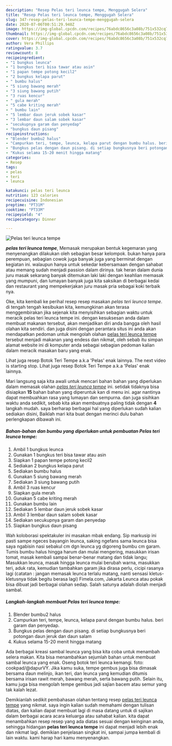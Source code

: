 ```yaml
---
description: "Resep Pelas teri leunca tempe, Menggugah Selera"
title: "Resep Pelas teri leunca tempe, Menggugah Selera"
slug: 347-resep-pelas-teri-leunca-tempe-menggugah-selera
date: 2020-07-06T00:51:29.948Z
image: https://img-global.cpcdn.com/recipes/76abdc8656c3a08b/751x532cq70/pelas-teri-leunca-tempe-foto-resep-utama.jpg
thumbnail: https://img-global.cpcdn.com/recipes/76abdc8656c3a08b/751x532cq70/pelas-teri-leunca-tempe-foto-resep-utama.jpg
cover: https://img-global.cpcdn.com/recipes/76abdc8656c3a08b/751x532cq70/pelas-teri-leunca-tempe-foto-resep-utama.jpg
author: Vera Phillips
ratingvalue: 3.7
reviewcount: 8
recipeingredient:
- "1 bungkus leunca"
- "1 bungkus teri bisa tawar atau asin"
- "1 papan tempe potong kecil2"
- "2 bungkus kelapa parut"
- " bumbu halus"
- "5 siung bawang merah"
- "3 siung bawang putih"
- "3 ruas kencur"
- " gula merah"
- "5 cabe kriting merah"
- " bumbu lain"
- "5 lembar daun jeruk sobek kasar"
- "3 lembar daun salam sobek kasar"
- "secukupnya garam dan penyedap"
- "bungkus daun pisang"
recipeinstructions:
- "Blender bumbu2 halus"
- "Campurkan teri, tempe, leunca, kelapa parut dengan bumbu halus. beri garam dan penyedap."
- "Bungkus pelas dengan daun pisang. di setiap bungkusnya beri potongan daun jeruk dan daun salam"
- "Kukus selama 15-20 menit hingga matang"
categories:
- Resep
tags:
- pelas
- teri
- leunca

katakunci: pelas teri leunca 
nutrition: 123 calories
recipecuisine: Indonesian
preptime: "PT31M"
cooktime: "PT33M"
recipeyield: "4"
recipecategory: Dinner

---
```



![Pelas teri leunca tempe](https://img-global.cpcdn.com/recipes/76abdc8656c3a08b/751x532cq70/pelas-teri-leunca-tempe-foto-resep-utama.jpg)

<b><i>pelas teri leunca tempe</i></b>, Memasak merupakan bentuk kegemaran yang menyenangkan dilakukan oleh sebagian besar kelompok. bukan hanya para perempuan, sebagian cowok juga banyak juga yang berminat dengan kegiatan ini. walaupun hanya untuk sekedar kebersamaan dengan sahabat atau memang sudah menjadi passion dalam dirinya. tak heran dalam dunia juru masak sekarang banyak ditemukan laki laki dengan keahlian memasak yang mumpuni, dan lumayan banyak juga kita saksikan di berbagai kedai dan restaurant yang mempekerjakan juru masak pria sebagai koki terbaik nya.

Oke, kita kembali ke perihal resep resep masakan <i>pelas teri leunca tempe</i>. di tengah tengah kesibukan kita, kemungkinan akan terasa menggembirakan jika sejenak kita menyisihkan sebagian waktu untuk meracik pelas teri leunca tempe ini. dengan kesuksesan anda dalam membuat makanan tersebut, akan menjadikan diri anda bangga oleh hasil olahan kita sendiri. dan juga disini dengan perantara situs ini anda akan mendapatkan pedoman untuk mengolah olahan <u>pelas teri leunca tempe</u> tersebut menjadi makanan yang endess dan nikmat, oleh sebab itu simpan alamat website ini di komputer anda sebagai sebagian pedoman kalian dalam meracik masakan baru yang enak.

Lihat juga resep Botok Teri Tempe a.k.a &#39;Pelas&#39; enak lainnya. The next video is starting stop. Lihat juga resep Botok Teri Tempe a.k.a &#39;Pelas&#39; enak lainnya.


Mari langsung saja kita awali untuk mencari bahan bahan yang diperlukan dalam memasak olahan <u><i>pelas teri leunca tempe</i></u> ini. setidak tidaknya bisa disiapkan <b>15</b> bahan bahan yang diperuntuk kan di menu ini. agar nantinya dapat membuahkan rasa yang lumayan dan sempurna. dan juga sisihkan waktu anda sedikit, sebab kita akan membuatnya paling tidak dengan <b>4</b> langkah mudah. saya berharap berbagai hal yang diperlukan sudah kalian sediakan disini, Baiklah mari kita buat dengan merinci dulu bahan perlengkapan dibawah ini.

<!--inarticleads1-->

##### Bahan-bahan dan bumbu yang diperlukan untuk pembuatan Pelas teri leunca tempe:

1. Ambil 1 bungkus leunca
1. Gunakan 1 bungkus teri bisa tawar atau asin
1. Siapkan 1 papan tempe potong kecil2
1. Sediakan 2 bungkus kelapa parut
1. Sediakan  bumbu halus
1. Gunakan 5 siung bawang merah
1. Sediakan 3 siung bawang putih
1. Ambil 3 ruas kencur
1. Siapkan  gula merah
1. Gunakan 5 cabe kriting merah
1. Gunakan  bumbu lain
1. Sediakan 5 lembar daun jeruk sobek kasar
1. Ambil 3 lembar daun salam sobek kasar
1. Sediakan secukupnya garam dan penyedap
1. Siapkan bungkus daun pisang


Wah koloborasi spektakuler ini masakan mbak endang. Sip markusip ini pasti sampe ngeces bayangin leunca, saking ngefans sama leunca bisa saya ngabisin nasi sebakul cm dgn leunca yg digoreng bumbu cm garam. Tumis bumbu halus hingga harum dan mulai mengering, masukkan irisan tomat, masak kembali sampai benar-benar matang dan tidak langu; Masukkan leunca, masak hingga leunca mulai berubah warna, masukkan teri, aduk rata, kemudian tambahkan garam jika dirasa perlu, cicipi rasanya lagi (catatan : jangan memasak leunca terlalu matang, nanti sensasi kletus-kletusnya tidak begitu berasa lagi) Fimela.com, Jakarta Leunca atau pokak bisa dibuat jadi berbagai olahan sedap. Salah satunya adalah diolah menjadi sambal. 

<!--inarticleads2-->

##### Langkah-langkah membuat Pelas teri leunca tempe:

1. Blender bumbu2 halus
1. Campurkan teri, tempe, leunca, kelapa parut dengan bumbu halus. beri garam dan penyedap.
1. Bungkus pelas dengan daun pisang. di setiap bungkusnya beri potongan daun jeruk dan daun salam
1. Kukus selama 15-20 menit hingga matang


Ada berbagai kreasi sambal leunca yang bisa kita coba untuk menambah selera makan. Kita bisa menambahkan sejumlah bahan untuk membuat sambal leunca yang enak. Oseng botok teri leunca kemangi. foto: cookpad/@dapurVY. Jika kamu suka, tempe gembus juga bisa dimasak bersama daun melinjo, ikan teri, dan leunca yang kemudian ditumis bersama irisan rawit merah, bawang merah, serta bawang putih. Selain itu, kamu juga bisa mengolah tempe gembus jadi sajian bacem atau semur yang tak kalah lezat. 

Demikianlah sedikit pembahasan olahan tentang resep <u>pelas teri leunca tempe</u> yang nikmat. saya ingin kalian sudah memahami dengan tulisan diatas, dan kalian dapat membuat lagi di masa datang untuk di sajikan dalam berbagai acara acara keluarga atau sahabat kalian. kita dapat menambahkan resep resep yang ada diatas sesuai dengan keinginan anda, sehingga hidangan <b>pelas teri leunca tempe</b> ini dapat menjadi lebih enak dan nikmat lagi. demikian penjelasan singkat ini, sampai jumpa kembali di lain waktu. kami harap hari kamu menyenangkan.
